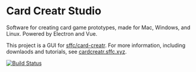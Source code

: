 # Card Creatr Studio

Software for creating card game prototypes, made for Mac, Windows, and Linux. Powered by Electron and Vue.

This project is a GUI for [sffc/card-creatr](https://github.com/sffc/card-creatr). For more information, including downlaods and tutorials, see [cardcreatr.sffc.xyz](cardcreatr.sffc.xyz).

[![Build Status](https://travis-ci.com/sffc/card-creatr-studio.svg?branch=master)](https://travis-ci.com/sffc/card-creatr-studio)
